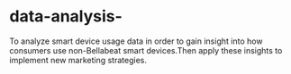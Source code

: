 # data-analysis-
To analyze smart device usage data in order to gain insight into how consumers use non-Bellabeat smart devices.Then apply these insights to implement new marketing strategies.


